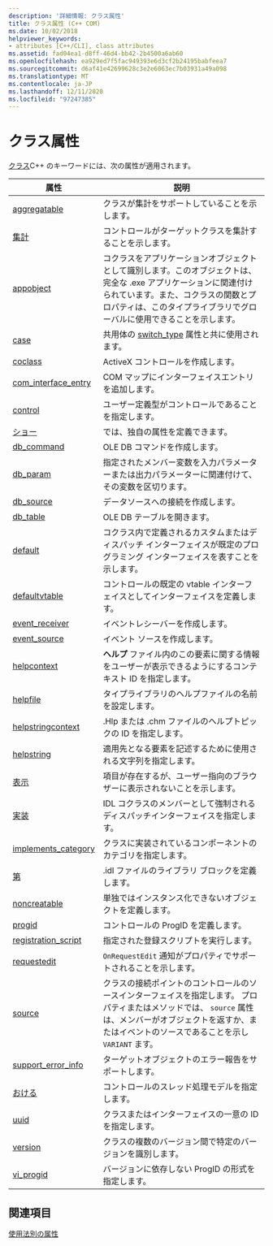 ```yaml
---
description: '詳細情報: クラス属性'
title: クラス属性 (C++ COM)
ms.date: 10/02/2018
helpviewer_keywords:
- attributes [C++/CLI], class attributes
ms.assetid: fad04ea1-d8ff-46d4-bb42-2b4500a6ab60
ms.openlocfilehash: ea929ed7f5fac949393e6d3cf2b24195babfeea7
ms.sourcegitcommit: d6af41e42699628c3e2e6063ec7b03931a49a098
ms.translationtype: MT
ms.contentlocale: ja-JP
ms.lasthandoff: 12/11/2020
ms.locfileid: "97247385"
---
```

# <a name="class-attributes"></a>クラス属性

[クラス](../../cpp/class-cpp.md)C++ のキーワードには、次の属性が適用されます。

|属性|説明|
|---------------|-----------------|
|[aggregatable](aggregatable.md)|クラスが集計をサポートしていることを示します。|
|[集計](aggregates.md)|コントロールがターゲットクラスを集計することを示します。|
|[appobject](appobject.md)|コクラスをアプリケーションオブジェクトとして識別します。このオブジェクトは、完全な .exe アプリケーションに関連付けられています。また、コクラスの関数とプロパティは、このタイプライブラリでグローバルに使用できることを示します。|
|[case](case-cpp.md)|共用体の [switch_type](switch-type.md) 属性と共に使用されます。|
|[coclass](coclass.md)|ActiveX コントロールを作成します。|
|[com_interface_entry](com-interface-entry-cpp.md)|COM マップにインターフェイスエントリを追加します。|
|[control](control.md)|ユーザー定義型がコントロールであることを指定します。|
|[ショー](custom-cpp.md)|では、独自の属性を定義できます。|
|[db_command](db-command.md)|OLE DB コマンドを作成します。|
|[db_param](db-param.md)|指定されたメンバー変数を入力パラメーターまたは出力パラメーターに関連付けて、その変数を区切ります。|
|[db_source](db-source.md)|データソースへの接続を作成します。|
|[db_table](db-table.md)|OLE DB テーブルを開きます。|
|[default](default-cpp.md)|コクラス内で定義されるカスタムまたはディスパッチ インターフェイスが既定のプログラミング インターフェイスを表すことを示します。|
|[defaultvtable](defaultvtable.md)|コントロールの既定の vtable インターフェイスとしてインターフェイスを定義します。|
|[event_receiver](event-receiver.md)|イベントレシーバーを作成します。|
|[event_source](event-source.md)|イベント ソースを作成します。|
|[helpcontext](helpcontext.md)|**ヘルプ** ファイル内のこの要素に関する情報をユーザーが表示できるようにするコンテキスト ID を指定します。|
|[helpfile](helpfile.md)|タイプライブラリのヘルプファイルの名前を設定します。|
|[helpstringcontext](helpstringcontext.md)|.Hlp または .chm ファイルのヘルプトピックの ID を指定します。|
|[helpstring](helpstring.md)|適用先となる要素を記述するために使用される文字列を指定します。|
|[表示](hidden.md)|項目が存在するが、ユーザー指向のブラウザーに表示されないことを示します。|
|[実装](implements-cpp.md)|IDL コクラスのメンバーとして強制されるディスパッチインターフェイスを指定します。|
|[implements_category](implements-category.md)|クラスに実装されているコンポーネントのカテゴリを指定します。|
|[第](module-cpp.md)|.idl ファイルのライブラリ ブロックを定義します。|
|[noncreatable](noncreatable.md)|単独ではインスタンス化できないオブジェクトを定義します。|
|[progid](progid.md)|コントロールの ProgID を定義します。|
|[registration_script](registration-script.md)|指定された登録スクリプトを実行します。|
|[requestedit](requestedit.md)|`OnRequestEdit` 通知がプロパティでサポートされることを示します。|
|[source](source-cpp.md)|クラスの接続ポイントのコントロールのソースインターフェイスを指定します。 プロパティまたはメソッドでは、 `source` 属性は、メンバーがオブジェクトを返すか、またはイベントのソースであることを示し `VARIANT` ます。|
|[support_error_info](support-error-info.md)|ターゲットオブジェクトのエラー報告をサポートします。|
|[おける](threading-cpp.md)|コントロールのスレッド処理モデルを指定します。|
|[uuid](uuid-cpp-attributes.md)|クラスまたはインターフェイスの一意の ID を指定します。|
|[version](version-cpp.md)|クラスの複数のバージョン間で特定のバージョンを識別します。|
|[vi_progid](vi-progid.md)|バージョンに依存しない ProgID の形式を指定します。|

## <a name="see-also"></a>関連項目

[使用法別の属性](attributes-by-usage.md)
